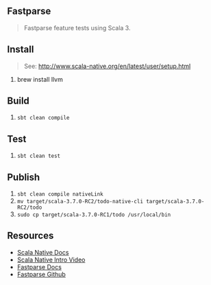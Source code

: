 Fastparse
---------
>Fastparse feature tests using Scala 3.

Install
-------
>See: http://www.scala-native.org/en/latest/user/setup.html
1. brew install llvm

Build
-----
1. ```sbt clean compile```

Test
----
1. ```sbt clean test```

Publish
-------
1. ```sbt clean compile nativeLink```
2. ```mv target/scala-3.7.0-RC2/todo-native-cli target/scala-3.7.0-RC2/todo```
3. ```sudo cp target/scala-3.7.0-RC1/todo /usr/local/bin```

Resources
---------
* [Scala Native Docs](http://www.scala-native.org/en/latest/index.html)
* [Scala Native Intro Video](https://www.youtube.com/watch?v=u2CnE-sRdBw)
* [Fastparse Docs](https://com-lihaoyi.github.io/fastparse/)
* [Fastparse Github](https://github.com/com-lihaoyi/fastparse)